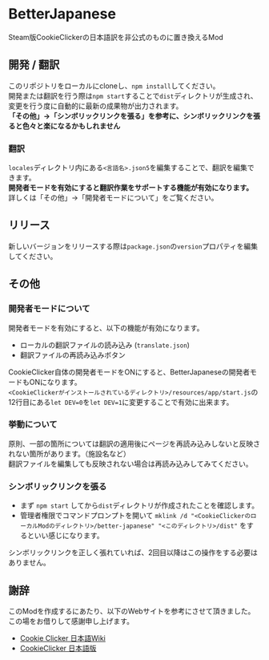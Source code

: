 # BetterJapanese
Steam版CookieClickerの日本語訳を非公式のものに置き換えるMod

## 開発 / 翻訳
このリポジトリをローカルにcloneし、`npm install`してください。  
開発または翻訳を行う際は`npm start`することで`dist`ディレクトリが生成され、変更を行う度に自動的に最新の成果物が出力されます。  
**「その他」→「シンボリックリンクを張る」を参考に、シンボリックリンクを張ると色々と楽になるかもしれません**

### 翻訳
`locales`ディレクトリ内にある`<言語名>.json5`を編集することで、翻訳を編集できます。  
**開発者モードを有効にすると翻訳作業をサポートする機能が有効になります。**  
詳しくは「その他」→「開発者モードについて」をご覧ください。

## リリース
新しいバージョンをリリースする際は`package.json`の`version`プロパティを編集してください。

## その他
### 開発者モードについて
開発者モードを有効にすると、以下の機能が有効になります。

- ローカルの翻訳ファイルの読み込み (`translate.json`)
- 翻訳ファイルの再読み込みボタン
  
CookieClicker自体の開発者モードをONにすると、BetterJapaneseの開発者モードもONになります。  
`<CookieClickerがインストールされているディレクトリ>/resources/app/start.js`の12行目にある`let DEV=0`を`let DEV=1`に変更することで有効に出来ます。

### 挙動について
原則、一部の箇所については翻訳の適用後にページを再読み込みしないと反映されない箇所があります。（施設名など）  
翻訳ファイルを編集しても反映されない場合は再読み込みしてみてください。

### シンボリックリンクを張る
- まず `npm start` してから`dist`ディレクトリが作成されたことを確認します。
- 管理者権限でコマンドプロンプトを開いて `mklink /d "<CookieClickerのローカルModのディレクトリ>/better-japanese" "<このディレクトリ>/dist"` をするといい感じになります。
  
シンボリックリンクを正しく張れていれば、2回目以降はこの操作をする必要はありません。  

## 謝辞
このModを作成するにあたり、以下のWebサイトを参考にさせて頂きました。  
この場をお借りして感謝申し上げます。  

- [Cookie Clicker 日本語Wiki](https://w.atwiki.jp/cookieclickerjpn/)
- [CookieClicker 日本語版](https://natto0wtr.web.fc2.com/CookieClicker/)